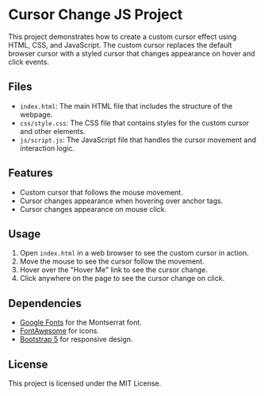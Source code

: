 # Cursor Change JS Project

This project demonstrates how to create a custom cursor effect using HTML, CSS, and JavaScript. The custom cursor replaces the default browser cursor with a styled cursor that changes appearance on hover and click events.

## Files

- `index.html`: The main HTML file that includes the structure of the webpage.
- `css/style.css`: The CSS file that contains styles for the custom cursor and other elements.
- `js/script.js`: The JavaScript file that handles the cursor movement and interaction logic.

## Features

- Custom cursor that follows the mouse movement.
- Cursor changes appearance when hovering over anchor tags.
- Cursor changes appearance on mouse click.

## Usage

1. Open `index.html` in a web browser to see the custom cursor in action.
2. Move the mouse to see the cursor follow the movement.
3. Hover over the "Hover Me" link to see the cursor change.
4. Click anywhere on the page to see the cursor change on click.

## Dependencies

- [Google Fonts](https://fonts.googleapis.com/css?family=Montserrat&display=swap) for the Montserrat font.
- [FontAwesome](https://cdnjs.cloudflare.com/ajax/libs/font-awesome/6.6.0/css/all.min.css) for icons.
- [Bootstrap 5](https://cdn.jsdelivr.net/npm/bootstrap@5.3.0/dist/css/bootstrap.min.css) for responsive design.

## License

This project is licensed under the MIT License.